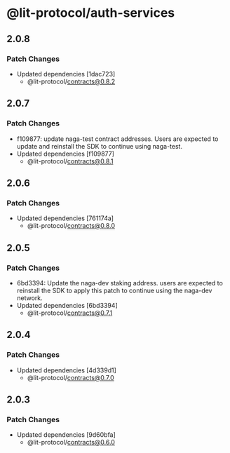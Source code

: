 # @lit-protocol/auth-services

## 2.0.8

### Patch Changes

- Updated dependencies [1dac723]
  - @lit-protocol/contracts@0.8.2

## 2.0.7

### Patch Changes

- f109877: update naga-test contract addresses. Users are expected to update and reinstall the SDK to continue using naga-test.
- Updated dependencies [f109877]
  - @lit-protocol/contracts@0.8.1

## 2.0.6

### Patch Changes

- Updated dependencies [761174a]
  - @lit-protocol/contracts@0.8.0

## 2.0.5

### Patch Changes

- 6bd3394: Update the naga-dev staking address. users are expected to reinstall the SDK to apply this patch to continue using the naga-dev network.
- Updated dependencies [6bd3394]
  - @lit-protocol/contracts@0.7.1

## 2.0.4

### Patch Changes

- Updated dependencies [4d339d1]
  - @lit-protocol/contracts@0.7.0

## 2.0.3

### Patch Changes

- Updated dependencies [9d60bfa]
  - @lit-protocol/contracts@0.6.0
